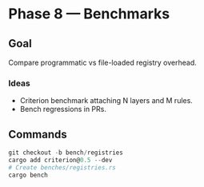 # Phase 8 — Benchmarks

## Goal
Compare programmatic vs file-loaded registry overhead.

### Ideas
- Criterion benchmark attaching N layers and M rules.
- Bench regressions in PRs.

## Commands
```powershell
git checkout -b bench/registries
cargo add criterion@0.5 --dev
# Create benches/registries.rs
cargo bench
```
